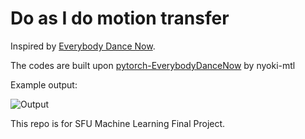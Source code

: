 # Do as I do motion transfer
Inspired by [Everybody Dance Now](https://arxiv.org/abs/1808.07371).

The codes are built upon [pytorch-EverybodyDanceNow](https://github.com/nyoki-mtl/pytorch-EverybodyDanceNow) by nyoki-mtl

Example output:

![Output](final.gif)

This repo is for SFU Machine Learning Final Project.
